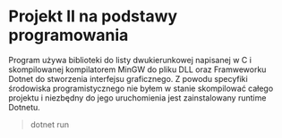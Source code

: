 # Projekt II na podstawy programowania

Program używa biblioteki do listy dwukierunkowej napisanej w C i skompilowanej kompilatorem MinGW do pliku DLL oraz Framweworku Dotnet do stworzenia interfejsu graficznego.
Z powodu specyfiki środowiska programistycznego nie byłem w stanie skompilować całego projektu i niezbędny do jego uruchomienia jest zainstalowany runtime Dotnetu.
> dotnet run
